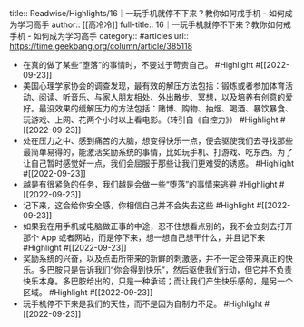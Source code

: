 title:: Readwise/Highlights/16｜一玩手机就停不下来？教你如何戒手机 - 如何成为学习高手
author:: [[高冷冷]]
full-title:: 16｜一玩手机就停不下来？教你如何戒手机 - 如何成为学习高手
category:: #articles
url:: https://time.geekbang.org/column/article/385118

- 在真的做了某些“堕落”的事情时，不要过于苛责自己。 #Highlight #[[2022-09-23]]
- 美国心理学家协会的调查发现，最有效的解压方法包括：锻炼或者参加体育活动、阅读、听音乐、与家人朋友相处、外出散步、冥想，以及培养有创意的爱好。最没效果的缓解压力的方法包括：赌博、购物、抽烟、喝酒、暴饮暴食、玩游戏、上网、花两个小时以上看电影。（转引自《自控力》） #Highlight #[[2022-09-23]]
- 处在压力之中、感到痛苦的大脑，想变得快乐一点，便会驱使我们去寻找那些最简单易得的，能激活奖励系统的事情，比如玩手机、打游戏、吃东西。为了让自己暂时感觉好一点，我们会屈服于那些让我们更难受的诱惑。 #Highlight #[[2022-09-23]]
- 越是有很紧急的任务，我们越是会做一些“堕落”的事情来逃避 #Highlight #[[2022-09-23]]
- 记下来，这会给你安全感，你相信自己并不会失去这些 #Highlight #[[2022-09-23]]
- 如果我在用手机或电脑做正事的中途，忍不住想看点别的，我不会立刻去打开那个 App 或者网站，而是停下来，想一想自己想干什么，并且记下来 #Highlight #[[2022-09-23]]
- 奖励系统的兴奋，以及点击所带来的新鲜的刺激感，并不一定会带来真正的快乐。多巴胺只是告诉我们“你会得到快乐”，然后驱使我们行动，但它并不负责快乐本身。多巴胺给出的，只是一种承诺；而让我们产生快乐感的，是另一个区域。 #Highlight #[[2022-09-23]]
- 玩手机停不下来是我们的天性，而不是因为自制力不足。 #Highlight #[[2022-09-23]]